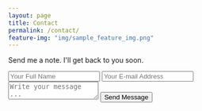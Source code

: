 ```yaml
---
layout: page
title: Contact
permalink: /contact/
feature-img: "img/sample_feature_img.png"
---
```


Send me a note. I'll get back to you soon.

<form action="https://getsimpleform.com/messages?form_api_token=77515b583784bbf60b05bb24a6b03270" method="post">
  <!-- the redirect_to is optional, the form will redirect to the referrer on submission -->
  <input type='hidden' name='redirect_to' value='http://realtimschmidt.github.io/thank-you' />
  <input type='text' name='name' placeholder='Your Full Name' />
  <input type='email' name='email' placeholder='Your E-mail Address' />
  <textarea name='message' placeholder='Write your message ...'></textarea>
  <input type='submit' value='Send Message' />
</form>
